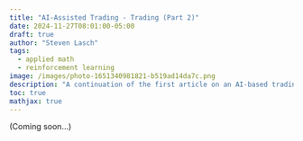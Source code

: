 ```yaml
---
title: "AI-Assisted Trading - Trading (Part 2)"
date: 2024-11-27T08:01:00-05:00
draft: true
author: "Steven Lasch"
tags:
  - applied math
  - reinforcement learning
image: /images/photo-1651340981821-b519ad14da7c.png
description: "A continuation of the first article on an AI-based trading strategy using reinforcement learning."
toc: true
mathjax: true
---
```


(Coming soon...)

